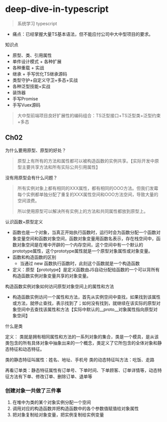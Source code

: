 # deep-dive-in-typescript

> 系统学习 typescript

- 痛点：已经掌握大量TS基本语法，但不能应付公司中大中型项目的要求。

知识点

- 原型、类、引用属性
- 单件设计模式 + 各种扩展
- 各种重载 + 实战
- 继承 + 手写优化TS继承源码
- 类型守护+自定义守卫+多态+实战
- 各种泛型技能+实战
- 装饰器
- 手写Promise
- 手写Vuex源码

> 大中型前端项目良好扩展性的编码组合：TS泛型接口+TS泛型类+泛型约束+多态

## Ch02

为什么要用原型、原型的好处？

> 原型上有所有的方法和属性都可以被构造函数的实例共享。【实际开发中原型主要共享方法和所有实际公共引用属性】

没有用原型会有什么问题？

> 所有实例对象上都有相同的XXX属性，都有相同的OOO方法。但我们发霉每个实例都单独分配了重复的XXX属性空间和OOO方法空间，导致大量的空间浪费。
>
> 所以使用原型可以解决所有实例上的方法和共同属性都放到原型上。

认识函数+原型定义

- 函数也是一个对象，当真正开始执行函数时，运行时会为函数分配一个函数对象变量空间和函数对象空间，函数对象变量用函数名表示，存在栈空间中，函数对象空间是在堆中开辟的一个内存空间，这个空间中有一个默认的prototype属性，这个prototype属性就是一个原型对象属性或对象变量。
- 函数和构造函数的区别
  - 当通过 new 函数执行函数时，此刻这个函数就是一个构造函数
- 定义：原型【prototype】是定义函数由JS自动分配给函数的一个可以背所有构造函数实例对象变量共享的对象变量。

构造函数实例对象如何访问原型对象空间上的属性和方法

- 构造函数实例访问一个属性和方法，首先从实例空间中查找，如果找到该属性或方法，就停止查找，表示找到了；如何没有找到，就继续在该实际的原型对象空间中去查找该属性和方法【实际中默认的__proto__对象属性指向原型对象空间】

什么是类

定义： 类就是拥有相同属性和方法的一系列对象的集合，类是一个模具，是从该类包含的所有具体对象中抽象出来的一个概念，类定义了它所包含的全体对象和静态特征和动态特征。

类的静态特征叫属性：姓名、地址、手机号
类的动态特征叫方法：吃饭、走路

再看订单类：静态特征属性有订单号、下单时间、下单顾客、订单详情等，动态特征方法有下单、修改订单、删除订单、退单等

### 创建对象一共做了三件事

1. 在堆中为类的某个对象实例分配一个空间
2. 调用对应的构造函数并把构造函数中的各个参数值赋值给对象属性
3. 把对象复制给对象变量，把实例复制给实例变量
